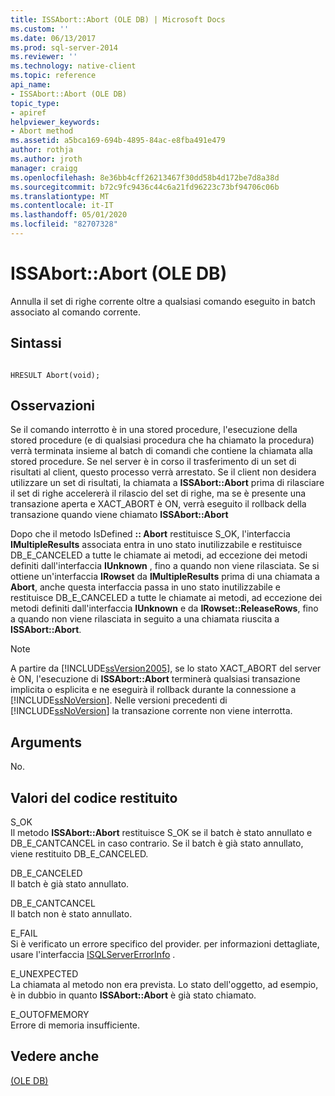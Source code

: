 ```yaml
---
title: ISSAbort::Abort (OLE DB) | Microsoft Docs
ms.custom: ''
ms.date: 06/13/2017
ms.prod: sql-server-2014
ms.reviewer: ''
ms.technology: native-client
ms.topic: reference
api_name:
- ISSAbort::Abort (OLE DB)
topic_type:
- apiref
helpviewer_keywords:
- Abort method
ms.assetid: a5bca169-694b-4895-84ac-e8fba491e479
author: rothja
ms.author: jroth
manager: craigg
ms.openlocfilehash: 8e36bb4cff26213467f30dd58b4d172be7d8a38d
ms.sourcegitcommit: b72c9fc9436c44c6a21fd96223c73bf94706c06b
ms.translationtype: MT
ms.contentlocale: it-IT
ms.lasthandoff: 05/01/2020
ms.locfileid: "82707328"
---
```

# <a name="issabortabort-ole-db"></a>ISSAbort::Abort (OLE DB)
  Annulla il set di righe corrente oltre a qualsiasi comando eseguito in batch associato al comando corrente.  
  
## <a name="syntax"></a>Sintassi  
  
```  
  
HRESULT Abort(void);  
```  
  
## <a name="remarks"></a>Osservazioni  
 Se il comando interrotto è in una stored procedure, l'esecuzione della stored procedure (e di qualsiasi procedura che ha chiamato la procedura) verrà terminata insieme al batch di comandi che contiene la chiamata alla stored procedure. Se nel server è in corso il trasferimento di un set di risultati al client, questo processo verrà arrestato. Se il client non desidera utilizzare un set di risultati, la chiamata a **ISSAbort::Abort** prima di rilasciare il set di righe accelererà il rilascio del set di righe, ma se è presente una transazione aperta e XACT_ABORT è ON, verrà eseguito il rollback della transazione quando viene chiamato **ISSAbort::Abort**  
  
 Dopo che il metodo IsDefined **:: Abort** restituisce S_OK, l'interfaccia **IMultipleResults** associata entra in uno stato inutilizzabile e restituisce DB_E_CANCELED a tutte le chiamate ai metodi, ad eccezione dei metodi definiti dall'interfaccia **IUnknown** , fino a quando non viene rilasciata. Se si ottiene un'interfaccia **IRowset** da **IMultipleResults** prima di una chiamata a **Abort**, anche questa interfaccia passa in uno stato inutilizzabile e restituisce DB_E_CANCELED a tutte le chiamate ai metodi, ad eccezione dei metodi definiti dall'interfaccia **IUnknown** e da **IRowset::ReleaseRows**, fino a quando non viene rilasciata in seguito a una chiamata riuscita a **ISSAbort::Abort**.  
  
> [!NOTE]  
>  A partire da [!INCLUDE[ssVersion2005](../../includes/ssversion2005-md.md)], se lo stato XACT_ABORT del server è ON, l'esecuzione di **ISSAbort::Abort** terminerà qualsiasi transazione implicita o esplicita e ne eseguirà il rollback durante la connessione a [!INCLUDE[ssNoVersion](../../includes/ssnoversion-md.md)]. Nelle versioni precedenti di [!INCLUDE[ssNoVersion](../../includes/ssnoversion-md.md)] la transazione corrente non viene interrotta.  
  
## <a name="arguments"></a>Arguments  
 No.  
  
## <a name="return-code-values"></a>Valori del codice restituito  
 S_OK  
 Il metodo **ISSAbort::Abort** restituisce S_OK se il batch è stato annullato e DB_E_CANTCANCEL in caso contrario. Se il batch è già stato annullato, viene restituito DB_E_CANCELED.  
  
 DB_E_CANCELED  
 Il batch è già stato annullato.  
  
 DB_E_CANTCANCEL  
 Il batch non è stato annullato.  
  
 E_FAIL  
 Si è verificato un errore specifico del provider. per informazioni dettagliate, usare l'interfaccia [ISQLServerErrorInfo](../../database-engine/dev-guide/isqlservererrorinfo-ole-db.md) .  
  
 E_UNEXPECTED  
 La chiamata al metodo non era prevista. Lo stato dell'oggetto, ad esempio, è in dubbio in quanto **ISSAbort::Abort** è già stato chiamato.  
  
 E_OUTOFMEMORY  
 Errore di memoria insufficiente.  
  
## <a name="see-also"></a>Vedere anche  
 [&#40;OLE DB&#41;](../../database-engine/dev-guide/issabort-ole-db.md)  
  
  
